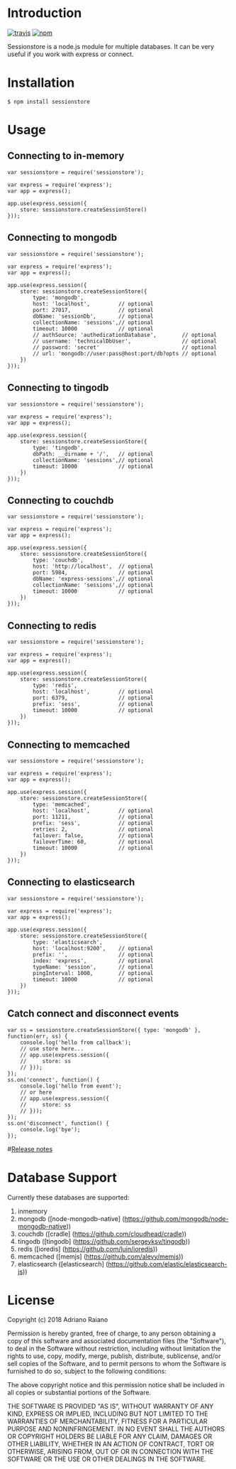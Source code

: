 # Introduction

[![travis](https://img.shields.io/travis/adrai/sessionstore.svg)](https://travis-ci.org/adrai/sessionstore) [![npm](https://img.shields.io/npm/v/sessionstore.svg)](https://npmjs.org/package/sessionstore)

Sessionstore is a node.js module for multiple databases. It can be very useful if you work with express or connect.

# Installation

    $ npm install sessionstore

# Usage

## Connecting to in-memory

	var sessionstore = require('sessionstore');

    var express = require('express');
    var app = express();

    app.use(express.session({
        store: sessionstore.createSessionStore()
    }));

## Connecting to mongodb

    var sessionstore = require('sessionstore');

    var express = require('express');
    var app = express();

    app.use(express.session({
        store: sessionstore.createSessionStore({
            type: 'mongodb',
            host: 'localhost',         // optional
            port: 27017,               // optional
            dbName: 'sessionDb',       // optional
            collectionName: 'sessions',// optional
            timeout: 10000             // optional
            // authSource: 'authedicationDatabase',        // optional
      	    // username: 'technicalDbUser',                // optional
      	    // password: 'secret'                          // optional
            // url: 'mongodb://user:pass@host:port/db?opts // optional
        })
    }));

## Connecting to tingodb

    var sessionstore = require('sessionstore');

    var express = require('express');
    var app = express();

    app.use(express.session({
        store: sessionstore.createSessionStore({
            type: 'tingodb',
            dbPath: __dirname + '/',   // optional
            collectionName: 'sessions',// optional
            timeout: 10000             // optional
        })
    }));

## Connecting to couchdb

    var sessionstore = require('sessionstore');

    var express = require('express');
    var app = express();

    app.use(express.session({
        store: sessionstore.createSessionStore({
            type: 'couchdb',
            host: 'http://localhost',  // optional
            port: 5984,                // optional
            dbName: 'express-sessions',// optional
            collectionName: 'sessions',// optional
            timeout: 10000             // optional
        })
    }));

## Connecting to redis

    var sessionstore = require('sessionstore');

    var express = require('express');
    var app = express();

    app.use(express.session({
        store: sessionstore.createSessionStore({
            type: 'redis',
            host: 'localhost',         // optional
            port: 6379,                // optional
            prefix: 'sess',            // optional
            timeout: 10000             // optional
        })
    }));

## Connecting to memcached

    var sessionstore = require('sessionstore');

    var express = require('express');
    var app = express();

    app.use(express.session({
        store: sessionstore.createSessionStore({
            type: 'memcached',
            host: 'localhost',         // optional
            port: 11211,               // optional
            prefix: 'sess',            // optional
            retries: 2,                // optional
            failover: false,           // optional
            failoverTime: 60,          // optional
            timeout: 10000             // optional
        })
    }));

## Connecting to elasticsearch

    var sessionstore = require('sessionstore');

    var express = require('express');
    var app = express();

    app.use(express.session({
        store: sessionstore.createSessionStore({
            type: 'elasticsearch',
            host: 'localhost:9200',    // optional
            prefix: '',                // optional
            index: 'express',          // optional
            typeName: 'session',       // optional
            pingInterval: 1000,        // optional
            timeout: 10000             // optional
        })
    }));

## Catch connect and disconnect events

    var ss = sessionstore.createSessionStore({ type: 'mongodb' }, function(err, ss) {
        console.log('hello from callback');
        // use store here...
        // app.use(express.session({
        //     store: ss
        // }));
    });
    ss.on('connect', function() {
        console.log('hello from event');
        // or here
        // app.use(express.session({
        //     store: ss
        // }));
    });
    ss.on('disconnect', function() {
        console.log('bye');
    });

#[Release notes](https://github.com/adrai/sessionstore/blob/master/releasenotes.md)

# Database Support
Currently these databases are supported:

1. inmemory
2. mongodb ([node-mongodb-native] (https://github.com/mongodb/node-mongodb-native))
3. couchdb ([cradle] (https://github.com/cloudhead/cradle))
4. tingodb ([tingodb] (https://github.com/sergeyksv/tingodb))
5. redis ([ioredis] (https://github.com/luin/ioredis))
6. memcached ([memjs] (https://github.com/alevy/memjs))
7. elasticsearch ([elasticsearch] (https://github.com/elastic/elasticsearch-js))


# License

Copyright (c) 2018 Adriano Raiano

Permission is hereby granted, free of charge, to any person obtaining a copy
of this software and associated documentation files (the "Software"), to deal
in the Software without restriction, including without limitation the rights
to use, copy, modify, merge, publish, distribute, sublicense, and/or sell
copies of the Software, and to permit persons to whom the Software is
furnished to do so, subject to the following conditions:

The above copyright notice and this permission notice shall be included in
all copies or substantial portions of the Software.

THE SOFTWARE IS PROVIDED "AS IS", WITHOUT WARRANTY OF ANY KIND, EXPRESS OR
IMPLIED, INCLUDING BUT NOT LIMITED TO THE WARRANTIES OF MERCHANTABILITY,
FITNESS FOR A PARTICULAR PURPOSE AND NONINFRINGEMENT. IN NO EVENT SHALL THE
AUTHORS OR COPYRIGHT HOLDERS BE LIABLE FOR ANY CLAIM, DAMAGES OR OTHER
LIABILITY, WHETHER IN AN ACTION OF CONTRACT, TORT OR OTHERWISE, ARISING FROM,
OUT OF OR IN CONNECTION WITH THE SOFTWARE OR THE USE OR OTHER DEALINGS IN
THE SOFTWARE.
